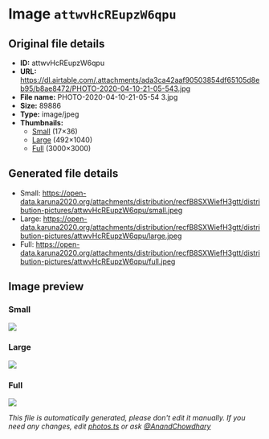 # Image `attwvHcREupzW6qpu`

## Original file details

- **ID:** attwvHcREupzW6qpu
- **URL:** https://dl.airtable.com/.attachments/ada3ca42aaf90503854df65105d8eb95/b8ae8472/PHOTO-2020-04-10-21-05-543.jpg
- **File name:** PHOTO-2020-04-10-21-05-54 3.jpg
- **Size:** 89886
- **Type:** image/jpeg
- **Thumbnails:**
  - [Small](https://dl.airtable.com/.attachmentThumbnails/346fbff06e93a0956ac3fe597ee1c987/f0f18c27) (17×36)
  - [Large](https://dl.airtable.com/.attachmentThumbnails/f529e4514c6ccb7dd24330e89fc7ad54/0be5d0fb) (492×1040)
  - [Full](https://dl.airtable.com/.attachmentThumbnails/7c6ab85c9b8e946d845a0b0acd41fe38/b9297a03) (3000×3000)

## Generated file details

- Small: https://open-data.karuna2020.org/attachments/distribution/recfB8SXWiefH3gtt/distribution-pictures/attwvHcREupzW6qpu/small.jpeg
- Large: https://open-data.karuna2020.org/attachments/distribution/recfB8SXWiefH3gtt/distribution-pictures/attwvHcREupzW6qpu/large.jpeg
- Full: https://open-data.karuna2020.org/attachments/distribution/recfB8SXWiefH3gtt/distribution-pictures/attwvHcREupzW6qpu/full.jpeg

## Image preview

### Small

![](https://open-data.karuna2020.org/attachments/distribution/recfB8SXWiefH3gtt/distribution-pictures/attwvHcREupzW6qpu/small.jpeg)

### Large

![](https://open-data.karuna2020.org/attachments/distribution/recfB8SXWiefH3gtt/distribution-pictures/attwvHcREupzW6qpu/large.jpeg)

### Full

![](https://open-data.karuna2020.org/attachments/distribution/recfB8SXWiefH3gtt/distribution-pictures/attwvHcREupzW6qpu/full.jpeg)

_This file is automatically generated, please don't edit it manually. If you need any changes, edit [photos.ts](/photos.ts) or ask [@AnandChowdhary](https://github.com/AnandChowdhary)_
